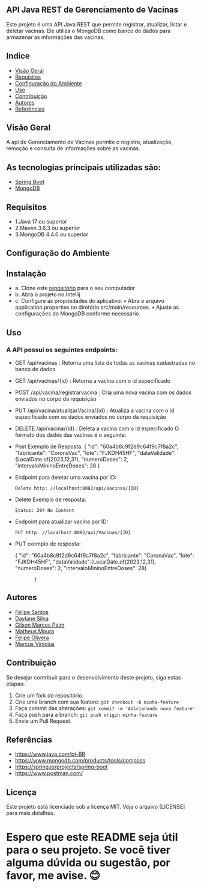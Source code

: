 ## API Java REST de Gerenciamento de Vacinas
Este projeto é uma API Java REST que permite registrar, atualizar, listar e deletar vacinas. Ele utiliza o MongoDB como banco de dados para armazenar as informações das vacinas.

## Indice
- [Visão Geral](#visão-geral)
- [Requisitos](#requisitos)
- [Configuração do Ambiente ](#configuraçãodoambiente)
- [Uso](#uso)
- [Contribuição](#contribuição)
- [Autores](#autores)
- [Referências](#referências)

## Visão Geral

A api de Gerenciamento de Vacinas permite o registro, atualização, remoção e consulta de informações sobre as vacinas.

## As tecnologias principais utilizadas são:
- [Spring Boot](https://spring.io/projects/spring-boot/)
- [MongoDB](https://www.mongodb.com/pt-br)

## Requisitos
  - 1.Java 17 ou superior
  - 2.Maven 3.6.3 ou superior
  - 3.MongoDB 4.4.6 ou superior

    
## Configuração do Ambiente

## Instalação

- a. Clone este [repositório](https://github.com/daylane/Vacina.git) para o seu computador
- b. Abra o projeto no Intellij
- c. 	Configure as propriedades do aplicativo:
      •	Abra o arquivo application.properties no diretório src/main/resources.
      •	Ajuste as configurações do MongoDB conforme necessário.

## Uso

### A API possui os seguintes endpoints:

- GET /api/vacinas : Retorna uma lista de todas as vacinas cadastradas no banco de dados
- GET /api/vacinas/{id} : Retorna a vacina com o id especificado
- POST /api/vacina/registrarvacina : Cria uma nova vacina com os dados enviados no corpo da requisição
- PUT /api/vacina/atualizarVacina/{id} : Atualiza a vacina com o id especificado com os dados enviados no corpo da requisição
- DELETE /api/vacina/{id} : Deleta a vacina com o id especificado
O formato dos dados das vacinas é o seguinte:

- Post Exemplo de Resposta:
  {
    "id": "60a4b8c9f2d9c64f9c7f8a2c",
    "fabricante": "CoronaVac",
    "lote": "FJKDH45HF",
    "dataValidade":(LocalDate.of(2023,12,31),
    "numeroDoses": 2,
    "intervaloMininoEntreDoses": 28
  }
- Endpoint para deletar uma vacina por ID:

      Delete http: //localhost:8082/api/Vacinas/{ID}

- Delete Exemplo de resposta:

      Status: 204 No Content


- Endpoint para atualizar vacina por ID:

      PUT http: //localhost:8082/api/Vacinas/{ID}
         
- PUT exemplo de resposta:

  {
              "id": "60a4b8c9f2d9c64f9c7f8a2c",
              "fabricante": "CoronaVac",
              "lote": "FJKDH45HF",
              "dataValidade":(LocalDate.of(2023,12,31),
              "numeroDoses": 2,
              "intervaloMininoEntreDoses": 28}  
              
             }

## Autores
- [Felipe Santos](https://github.com/Lipe15)
- [Daylane Silva](https://github.com/daylane)
- [Gilson Marcos Paim](https://github.com/gilsongmptj)
- [Matheus Moura](https://github.com/mtcurly)
- [Felipe Olivera](https://github.com/fel1pee)
- [Marcus Vinicius](https://github.com/MarcusViniciusBtt)

##  Contribuição

Se desejar contribuir para o desenvolvimento deste projeto, siga estas etapas:

1. Crie um fork do repositório.
2. Crie uma branch com sua feature: `git checkout -b minha-feature`
3. Faça commit das alterações: `git commit -m 'Adicionando nova feature'`
4. Faça push para a branch: `git push origin minha-feature`
5. Envie um Pull Request.


##  Referências

- https://www.java.com/pt-BR
- https://www.mongodb.com/products/tools/compass
- https://spring.io/projects/spring-boot
- https://www.postman.com/

## Licença
Este projeto está licenciado sob a licença MIT. Veja o arquivo [LICENSE] para mais detalhes.

# Espero que este README seja útil para o seu projeto. Se você tiver alguma dúvida ou sugestão, por favor, me avise. 😊
